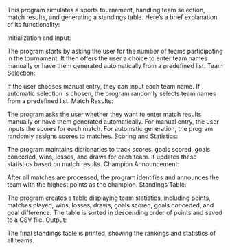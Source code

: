 
This program simulates a sports tournament, handling team selection, match results, and generating a standings table. Here’s a brief explanation of its functionality:

Initialization and Input:

The program starts by asking the user for the number of teams participating in the tournament.
It then offers the user a choice to enter team names manually or have them generated automatically from a predefined list.
Team Selection:

If the user chooses manual entry, they can input each team name.
If automatic selection is chosen, the program randomly selects team names from a predefined list.
Match Results:

The program asks the user whether they want to enter match results manually or have them generated automatically.
For manual entry, the user inputs the scores for each match.
For automatic generation, the program randomly assigns scores to matches.
Scoring and Statistics:

The program maintains dictionaries to track scores, goals scored, goals conceded, wins, losses, and draws for each team.
It updates these statistics based on match results.
Champion Announcement:

After all matches are processed, the program identifies and announces the team with the highest points as the champion.
Standings Table:

The program creates a table displaying team statistics, including points, matches played, wins, losses, draws, goals scored, goals conceded, and goal difference.
The table is sorted in descending order of points and saved to a CSV file.
Output:

The final standings table is printed, showing the rankings and statistics of all teams.
